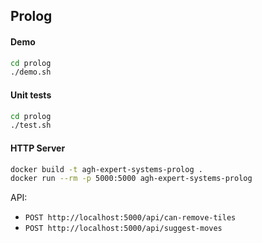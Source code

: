 ## Prolog

#### Demo

```bash
cd prolog
./demo.sh
```

#### Unit tests

```bash
cd prolog
./test.sh
```

#### HTTP Server

```bash
docker build -t agh-expert-systems-prolog .
docker run --rm -p 5000:5000 agh-expert-systems-prolog
```

API:

* `POST http://localhost:5000/api/can-remove-tiles`
* `POST http://localhost:5000/api/suggest-moves`

